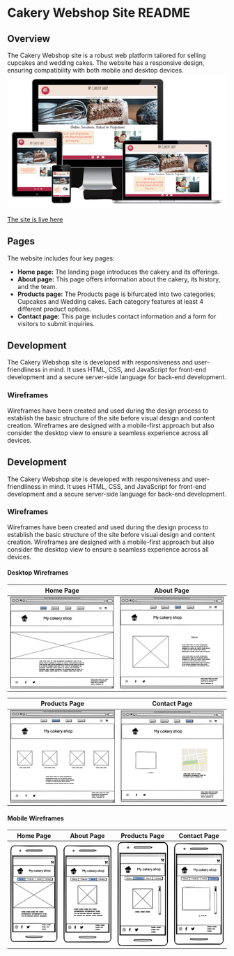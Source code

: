# Cakery Webshop Site README

## Overview
The Cakery Webshop site is a robust web platform tailored for selling cupcakes and wedding cakes. The website has a responsive design, ensuring compatibility with both mobile and desktop devices.
<img src="assets/images/presentation.png">

[The site is live here](https://hypergeek-dev.github.io/cakery-webshop/index.html)

## Pages
The website includes four key pages:

- **Home page:** The landing page introduces the cakery and its offerings.
- **About page:** This page offers information about the cakery, its history, and the team.
- **Products page:** The Products page is bifurcated into two categories; Cupcakes and Wedding cakes. Each category features at least 4 different product options.
- **Contact page:** This page includes contact information and a form for visitors to submit inquiries.

## Development

The Cakery Webshop site is developed with responsiveness and user-friendliness in mind. It uses HTML, CSS, and JavaScript for front-end development and a secure server-side language for back-end development.

### Wireframes

Wireframes have been created and used during the design process to establish the basic structure of the site before visual design and content creation. Wireframes are designed with a mobile-first approach but also consider the desktop view to ensure a seamless experience across all devices.

## Development

The Cakery Webshop site is developed with responsiveness and user-friendliness in mind. It uses HTML, CSS, and JavaScript for front-end development and a secure server-side language for back-end development.

### Wireframes

Wireframes have been created and used during the design process to establish the basic structure of the site before visual design and content creation. Wireframes are designed with a mobile-first approach but also consider the desktop view to ensure a seamless experience across all devices.

#### Desktop Wireframes

Home Page | About Page
--- | ---
<img src="assets/images/wireframes/desktop_home.png" width="400"> | <img src="assets/images/wireframes/desktop_about.png" width="400">

Products Page | Contact Page
--- | ---
<img src="assets/images/wireframes/desktop_products.png" width="400"> | <img src="assets/images/wireframes/desktop_contact.png" width="400">

#### Mobile Wireframes

Home Page | About Page | Products Page | Contact Page
--- | --- | --- | ---
<img src="assets/images/wireframes/mobile_home.png" width="150"> | <img src="assets/images/wireframes/mobile_about.png" width="150"> | <img src="assets/images/wireframes/mobile_products.png" width="150"> | <img src="assets/images/wireframes/mobile_contact.png" width="150">

